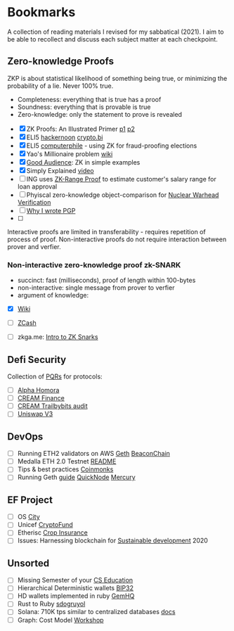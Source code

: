 # Bookmarks

A collection of reading materials I revised for my sabbatical (2021). I aim to be able to recollect and discuss each subject matter at each checkpoint. 

## Zero-knowledge Proofs

ZKP is about statistical likelihood of something being true, or minimizing the probability of a lie. Never 100% true. 

* Completeness: everything that is true has a proof
* Soundness: everything that is provable is true
* Zero-knowledge: only the statement to prove is revealed

- [x] ZK Proofs: An Illustrated Primer [p1](https://blog.cryptographyengineering.com/2014/11/27/zero-knowledge-proofs-illustrated-primer/) [p2](https://blog.cryptographyengineering.com/2017/01/21/zero-knowledge-proofs-an-illustrated-primer-part-2/)
- [x] ELI5 [hackernoon](https://hackernoon.com/eli5-zero-knowledge-proof-78a276db9eff) [crypto.bi](https://crypto.bi/zero-knowledge/)
- [x] ELI5 [computerphile](https://www.youtube.com/watch?v=HUs1bH85X9I) - using ZK for fraud-proofing elections
- [x] Yao's Millionaire problem [wiki](https://en.wikipedia.org/w/index.php?title=Yao%27s_Millionaires%27_problem&ref=hackernoon.com)
- [x] [Good Audience](https://blog.goodaudience.com/understanding-zero-knowledge-proofs-through-simple-examples-df673f796d99): ZK in simple examples 
- [x] Simply Explained [video](https://www.youtube.com/watch?v=OcmvMs4AMbM)
- [ ] ING uses [ZK-Range Proof](https://github.com/ing-bank/zkrp) to estimate customer's salary range for loan approval 
- [ ] Phyiscal zero-knowledge object-comparison for [Nuclear Warhead Verification](https://www.nature.com/articles/ncomms12890.pdf)
- [ ] [Why I wrote PGP](https://www.philzimmermann.com/EN/essays/WhyIWrotePGP.html)
- [ ] 
Interactive proofs are limited in transferability - requires repetition of process of proof. 
Non-interactive proofs do not require interaction between prover and verfier.

### Non-interactive zero-knowledge proof zk-SNARK 

* succinct: fast (milliseconds), proof of length within 100-bytes
* non-interactive: single message from prover to verfier
* argument of knowledge: 

- [x] [Wiki](https://en.wikipedia.org/wiki/Non-interactive_zero-knowledge_proof)
- [ ] [ZCash](https://z.cash/technology/zksnarks/)
- [ ] zkga.me: [Intro to ZK Snarks](https://blog.zkga.me/intro-to-zksnarks)



## Defi Security 

Collection of [PQRs](https://docs.defisafety.com/finished-reviews/) for protocols: 
- [ ] [Alpha Homora](https://docs.defisafety.com/finished-reviews/alpha-homora-process-quality-review)
- [ ] [CREAM Finance](https://docs.defisafety.com/finished-reviews/c.r.e.a.m-finance-pq-review)
- [ ] [CREAM Trailbybits audit](https://github.com/trailofbits/publications/blob/master/reviews/CREAMSummary.pdf)
- [ ] [Uniswap V3](https://docs.defisafety.com/misc-and-in-work/uniswap-v3)

## DevOps

- [ ] Running ETH2 validators on AWS [Geth](https://docs.google.com/document/d/1ug-UruaXsghWy_0qvcUWOnJT9ltFho8rQxrIo7vv3Tk/edit) [BeaconChain](https://docs.google.com/document/d/1pTSwozCFXOP3tJM_dX2QAa8anF1BLYBf8eOEBnEZESo/edit)
- [ ] Medalla ETH 2.0 Testnet [README](https://github.com/goerli/medalla/blob/master/medalla/README.md)
- [ ] Tips & best practices [Coinmonks](https://medium.com/coinmonks/how-to-stake-32-eth-the-best-practices-eth2-staking-e35dd0de1ff2)
- [ ] Running Geth [guide](https://geth.ethereum.org/docs/install-and-build/installing-geth) [QuickNode](https://www.quicknode.com/guides/infrastructure/how-to-install-and-run-a-geth-node) [Mercury](https://medium.com/mercuryprotocol/how-to-run-an-ethereum-node-on-aws-a8774ed3acf6)

## EF Project

- [ ] OS [City](https://os.city/en/)
- [ ] Unicef [CryptoFund](https://www.unicef.org/innovation/stories/unicef-cryptofund)
- [ ] Etherisc [Crop Insurance](https://blog.etherisc.com/etheriscs-crop-insurance-initiative-in-kenya-earns-support-from-ethereum-foundation-4f951df1db86)
- [ ] Issues: Harnessing blockchain for [Sustainable development](https://unctad.org/system/files/information-document/CSTD2020-2021_Issues02_Blockchain_en.pdf) 2020

## Unsorted

- [ ] Missing Semester of your [CS Education](https://missing.csail.mit.edu/)
- [ ] Hierarchical Deterministic wallets [BIP32](https://github.com/bitcoin/bips/blob/master/bip-0032.mediawiki)
- [ ] HD wallets implemented in ruby [GemHQ](https://github.com/GemHQ/money-tree)
- [ ] Rust to Ruby [sdogruyol](https://github.com/Sdogruyol/rust-vs-ruby)
- [ ] Solana: 710K tps similar to centralized databases [docs](https://docs.solana.com/introduction)
- [ ] Graph: Cost Model [Workshop](https://www.youtube.com/watch?v=s7zNzgiL4z4)
